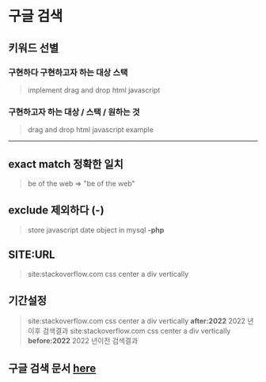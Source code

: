 # 구글 검색


## 키워드 선별
### 구현하다 구현하고자 하는 대상 스택  
 >implement drag and drop html javascript
### 구현하고자 하는 대상 / 스택 / 원하는 것 
>drag and drop html javascript example

---
## exact match 정확한 일치
 >  be of the web => "be of the web" 

## exclude  제외하다 (-)
> store javascript date object in mysql <b>-php</b>

## SITE:URL
> site:stackoverflow.com css center a div vertically 

## 기간설정
> site:stackoverflow.com css center a div vertically <b>after:2022</b>
> 2022 년이후 검색결과
> site:stackoverflow.com css center a div vertically <b>before:2022</b>
> 2022 년이전 검색결과
 

## 구글 검색 문서  [here](https://support.google.com/websearch/answer/134479?hl=ko)
